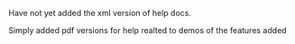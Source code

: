 Have not yet added the xml version of help docs.

Simply added pdf versions for help realted to demos of the features added
